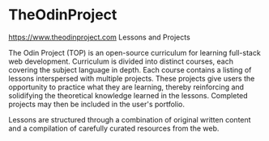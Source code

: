# TheOdinProject
https://www.theodinproject.com Lessons and Projects

The Odin Project (TOP) is an open-source curriculum for learning full-stack web development. Curriculum is divided into distinct courses, each covering the subject language in depth. Each course contains a listing of lessons interspersed with multiple projects. These projects give users the opportunity to practice what they are learning, thereby reinforcing and solidifying the theoretical knowledge learned in the lessons. Completed projects may then be included in the user's portfolio.

Lessons are structured through a combination of original written content and a compilation of carefully curated resources from the web. 